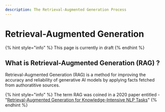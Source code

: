 ```yaml
---
description: The Retrieval-Augmented Generation Process
---
```


# Retrieval-Augmented Generation

{% hint style="info" %}
This page is currently in draft
{% endhint %}



## What is Retrieval-Augmented Generation (RAG) ?

Retrieval-Augmented Generation (RAG) is a method for improving the accuracy and reliability of generative AI models by applying facts fetched from authoratitive sources.

{% hint style="info" %}
The term RAG was coined in a 2020 paper entitled - "[Retrieval-Augmented Generation for Knowledge-Intensive NLP Tasks](https://arxiv.org/pdf/2005.11401)"
{% endhint %}

